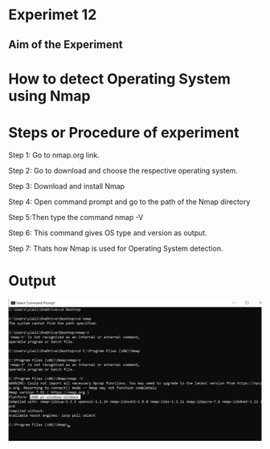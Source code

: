 
# Experimet 12
## Aim of the Experiment
# How to detect Operating System using Nmap

# Steps or Procedure of experiment
Step 1: Go to nmap.org link.

Step 2: Go to download and choose the respective operating system.

Step 3: Download and install Nmap

Step 4: Open command prompt and go to the path of the Nmap directory

Step 5:Then type the command nmap -V

Step 6: This command gives OS type and version as output.

Step 7: Thats how Nmap is used for Operating System detection.

# Output
![output](OSDetect.png)

